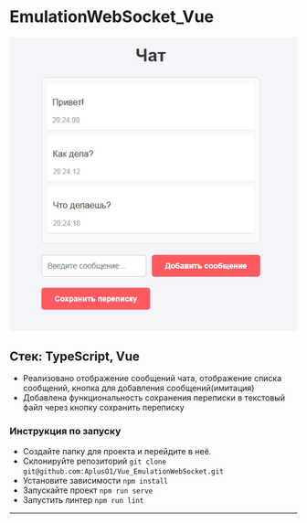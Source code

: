 # EmulationWebSocket_Vue
![alt text](image-1.png)

## Cтек: TypeScript, Vue
- Реализовано отображение сообщений чата, отображение списка сообщений, кнопка для добавления сообщений(имитация)
- Добавлена функциональность сохранения переписки в текстовый файл через кнопку сохранить переписку

### Инструкция по запуску
- Создайте папку для проекта и перейдите в неё.
- Склонируйте репозиторий `git clone git@github.com:AplusO1/Vue_EmulationWebSocket.git`
- Установите зависимости `npm install`
- Запускайте проект `npm run serve`
- Запустить линтер `npm run lint`
---
